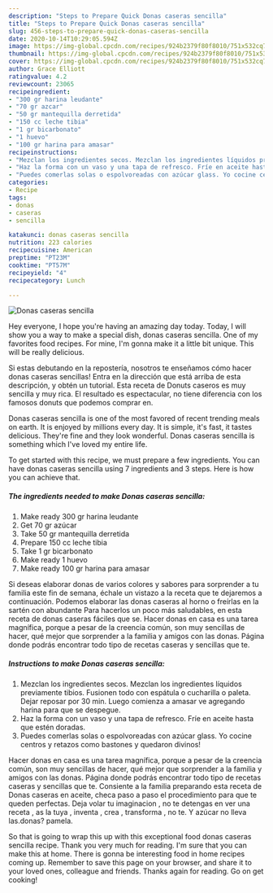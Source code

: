 ```yaml
---
description: "Steps to Prepare Quick Donas caseras sencilla"
title: "Steps to Prepare Quick Donas caseras sencilla"
slug: 456-steps-to-prepare-quick-donas-caseras-sencilla
date: 2020-10-14T10:29:05.594Z
image: https://img-global.cpcdn.com/recipes/924b2379f80f8010/751x532cq70/donas-caseras-sencilla-foto-principal.jpg
thumbnail: https://img-global.cpcdn.com/recipes/924b2379f80f8010/751x532cq70/donas-caseras-sencilla-foto-principal.jpg
cover: https://img-global.cpcdn.com/recipes/924b2379f80f8010/751x532cq70/donas-caseras-sencilla-foto-principal.jpg
author: Grace Elliott
ratingvalue: 4.2
reviewcount: 23065
recipeingredient:
- "300 gr harina leudante"
- "70 gr azcar"
- "50 gr mantequilla derretida"
- "150 cc leche tibia"
- "1 gr bicarbonato"
- "1 huevo"
- "100 gr harina para amasar"
recipeinstructions:
- "Mezclan los ingredientes secos. Mezclan los ingredientes líquidos previamente tibios. Fusionen todo con espátula o cucharilla o paleta. Dejar reposar por 30 min. Luego comienza a amasar ve agregando harina para que se despegue."
- "Haz la forma con un vaso y una tapa de refresco. Fríe en aceite hasta que estén doradas."
- "Puedes comerlas solas o espolvoreadas con azúcar glass. Yo cocine centros y retazos como bastones y quedaron divinos!"
categories:
- Recipe
tags:
- donas
- caseras
- sencilla

katakunci: donas caseras sencilla 
nutrition: 223 calories
recipecuisine: American
preptime: "PT23M"
cooktime: "PT57M"
recipeyield: "4"
recipecategory: Lunch

---
```



![Donas caseras sencilla](https://img-global.cpcdn.com/recipes/924b2379f80f8010/751x532cq70/donas-caseras-sencilla-foto-principal.jpg)

Hey everyone, I hope you're having an amazing day today. Today, I will show you a way to make a special dish, donas caseras sencilla. One of my favorites food recipes. For mine, I'm gonna make it a little bit unique. This will be really delicious.

Si estas debutando en la repostería, nosotros te enseñamos cómo hacer donas caseras sencillas! Entra en la dirección que está arriba de esta descripción, y obtén un tutorial. Esta receta de Donuts caseros es muy sencilla y muy rica. El resultado es espectacular, no tiene diferencia con los famosos donuts que podemos comprar en.

Donas caseras sencilla is one of the most favored of recent trending meals on earth. It is enjoyed by millions every day. It is simple, it's fast, it tastes delicious. They're fine and they look wonderful. Donas caseras sencilla is something which I've loved my entire life.


To get started with this recipe, we must prepare a few ingredients. You can have donas caseras sencilla using 7 ingredients and 3 steps. Here is how you can achieve that.

<!--inarticleads1-->

##### The ingredients needed to make Donas caseras sencilla:

1. Make ready 300 gr harina leudante
1. Get 70 gr azúcar
1. Take 50 gr mantequilla derretida
1. Prepare 150 cc leche tibia
1. Take 1 gr bicarbonato
1. Make ready 1 huevo
1. Make ready 100 gr harina para amasar


Si deseas elaborar donas de varios colores y sabores para sorprender a tu familia este fin de semana, échale un vistazo a la receta que te dejaremos a continuación. Podemos elaborar las donas caseras al horno o freírlas en la sartén con abundante Para hacerlos un poco más saludables, en esta receta de donas caseras fáciles que se. Hacer donas en casa es una tarea magnífica, porque a pesar de la creencia común, son muy sencillas de hacer, qué mejor que sorprender a la familia y amigos con las donas. Página donde podrás encontrar todo tipo de recetas caseras y sencillas que te. 

<!--inarticleads2-->

##### Instructions to make Donas caseras sencilla:

1. Mezclan los ingredientes secos. Mezclan los ingredientes líquidos previamente tibios. Fusionen todo con espátula o cucharilla o paleta. Dejar reposar por 30 min. Luego comienza a amasar ve agregando harina para que se despegue.
1. Haz la forma con un vaso y una tapa de refresco. Fríe en aceite hasta que estén doradas.
1. Puedes comerlas solas o espolvoreadas con azúcar glass. Yo cocine centros y retazos como bastones y quedaron divinos!


Hacer donas en casa es una tarea magnífica, porque a pesar de la creencia común, son muy sencillas de hacer, qué mejor que sorprender a la familia y amigos con las donas. Página donde podrás encontrar todo tipo de recetas caseras y sencillas que te. Consiente a la familia preparando esta receta de Donas caseras en aceite, checa paso a paso el procedimiento para que te queden perfectas. Deja volar tu imaginacion , no te detengas en ver una receta , as la tuya , inventa , crea , transforma , no te. Y azúcar no lleva las.donas? pamela. 

So that is going to wrap this up with this exceptional food donas caseras sencilla recipe. Thank you very much for reading. I'm sure that you can make this at home. There is gonna be interesting food in home recipes coming up. Remember to save this page on your browser, and share it to your loved ones, colleague and friends. Thanks again for reading. Go on get cooking!
